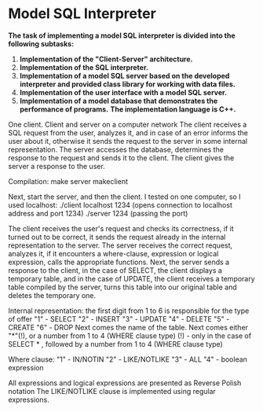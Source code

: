 Model SQL Interpreter
============
**The task of implementing a model SQL interpreter is divided into the following subtasks:**
1. **Implementation of the "Client-Server" architecture.**
2. **Implementation of the SQL interpreter.**
3. **Implementation of a model SQL server based on the developed interpreter and provided class library for working with data files.**
4. **Implementation of the user interface with a model SQL server.**
5. **Implementation of a model database that demonstrates the performance of programs.**
**The implementation language is C++.**


One client. Client and server on a computer network
The client receives a SQL request from the user, analyzes it, and in case of an error informs the user about it, otherwise it sends the request to the server in some internal representation. The server accesses the database, determines the response to the request and sends it to the client. The client gives the server a response to the user.

Compilation:
make server
makeclient

Next, start the server, and then the client.
I tested on one computer, so I used localhost:
./client localhost 1234 (opens connection to localhost address and port 1234)
./server 1234 (passing the port)

The client receives the user's request and checks its correctness, if it turned out to be correct, it sends the request already in the internal representation to the server.
The server receives the correct request, analyzes it, if it encounters a where-clause, expression or logical expression, calls the appropriate functions. Next, the server sends a response to the client, in the case of SELECT, the client displays a temporary table, and in the case of UPDATE, the client receives a temporary table compiled by the server, turns this table into our original table and deletes the temporary one.

Internal representation:
the first digit from 1 to 6 is responsible for the type of offer
"1" - SELECT
"2" - INSERT
"3" - UPDATE
"4" - DELETE
"5" - CREATE
"6" - DROP
Next comes the name of the table.
Next comes either "*"(!), or a number from 1 to 4 (WHERE clause type)
(!) - only in the case of SELECT * , followed by a number from 1 to 4 (WHERE clause type)

Where clause:
"1" - IN/NOTIN
"2" - LIKE/NOTLIKE
"3" - ALL
"4" - boolean expression

All expressions and logical expressions are presented as Reverse Polish notation
The LIKE/NOTLIKE clause is implemented using regular expressions.
